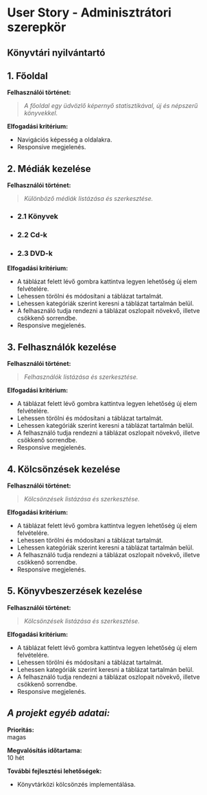 # **User Story - Adminisztrátori szerepkör**
## **Könyvtári nyilvántartó**

## 1. Főoldal
**Felhasználói történet:**
> _A főoldal egy üdvözlő képernyő statisztikával, új és népszerű könyvekkel._

**Elfogadási kritérium:**
- Navigációs képesség a oldalakra.
- Responsive megjelenés.
## 2. Médiák kezelése
**Felhasználói történet:**
> _Különböző médiák listázása és szerkesztése._
- ### 2.1 Könyvek
- ### 2.2 Cd-k
- ### 2.3 DVD-k


**Elfogadási kritérium:**
- A táblázat felett lévő gombra kattintva legyen lehetőség új elem felvételére.
- Lehessen törölni és módosítani a táblázat tartalmát. 
- Lehessen kategóriák szerint keresni a táblázat tartalmán belül.
- A felhasználó tudja rendezni a táblázat oszlopait növekvő, illetve csökkenő sorrendbe. 
- Responsive megjelenés.
## 3. Felhasználók kezelése
**Felhasználói történet:**
> _Felhasználók listázása és szerkesztése._

**Elfogadási kritérium:**
- A táblázat felett lévő gombra kattintva legyen lehetőség új elem felvételére.
- Lehessen törölni és módosítani a táblázat tartalmát. 
- Lehessen kategóriák szerint keresni a táblázat tartalmán belül.
- A felhasználó tudja rendezni a táblázat oszlopait növekvő, illetve csökkenő sorrendbe. 
- Responsive megjelenés.
## 4. Kölcsönzések kezelése
**Felhasználói történet:**
> _Kölcsönzések listázása és szerkesztése._

**Elfogadási kritérium:**
- A táblázat felett lévő gombra kattintva legyen lehetőség új elem felvételére.
- Lehessen törölni és módosítani a táblázat tartalmát. 
- Lehessen kategóriák szerint keresni a táblázat tartalmán belül.
- A felhasználó tudja rendezni a táblázat oszlopait növekvő, illetve csökkenő sorrendbe. 
- Responsive megjelenés.
## 5. Könyvbeszerzések kezelése
**Felhasználói történet:**
> _Kölcsönzések listázása és szerkesztése._

**Elfogadási kritérium:**
- A táblázat felett lévő gombra kattintva legyen lehetőség új elem felvételére.
- Lehessen törölni és módosítani a táblázat tartalmát. 
- Lehessen kategóriák szerint keresni a táblázat tartalmán belül.
- A felhasználó tudja rendezni a táblázat oszlopait növekvő, illetve csökkenő sorrendbe. 
- Responsive megjelenés.

## _A projekt egyéb adatai:_

**Prioritás:**  
magas

**Megvalósítás időtartama:**  
10 hét

**További fejlesztési lehetőségek:**  
- Könyvtárközi kölcsönzés implementálása.

